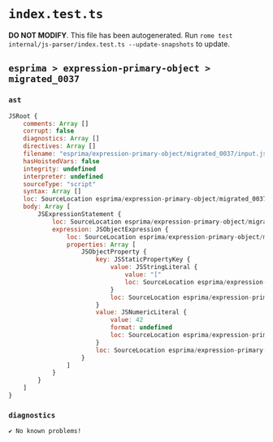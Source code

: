 # `index.test.ts`

**DO NOT MODIFY**. This file has been autogenerated. Run `rome test internal/js-parser/index.test.ts --update-snapshots` to update.

## `esprima > expression-primary-object > migrated_0037`

### `ast`

```javascript
JSRoot {
	comments: Array []
	corrupt: false
	diagnostics: Array []
	directives: Array []
	filename: "esprima/expression-primary-object/migrated_0037/input.js"
	hasHoistedVars: false
	integrity: undefined
	interpreter: undefined
	sourceType: "script"
	syntax: Array []
	loc: SourceLocation esprima/expression-primary-object/migrated_0037/input.js 1:0-1:11
	body: Array [
		JSExpressionStatement {
			loc: SourceLocation esprima/expression-primary-object/migrated_0037/input.js 1:0-1:11
			expression: JSObjectExpression {
				loc: SourceLocation esprima/expression-primary-object/migrated_0037/input.js 1:1-1:10
				properties: Array [
					JSObjectProperty {
						key: JSStaticPropertyKey {
							value: JSStringLiteral {
								value: "["
								loc: SourceLocation esprima/expression-primary-object/migrated_0037/input.js 1:2-1:5
							}
							loc: SourceLocation esprima/expression-primary-object/migrated_0037/input.js 1:2-1:5
						}
						value: JSNumericLiteral {
							value: 42
							format: undefined
							loc: SourceLocation esprima/expression-primary-object/migrated_0037/input.js 1:7-1:9
						}
						loc: SourceLocation esprima/expression-primary-object/migrated_0037/input.js 1:2-1:9
					}
				]
			}
		}
	]
}
```

### `diagnostics`

```
✔ No known problems!

```
